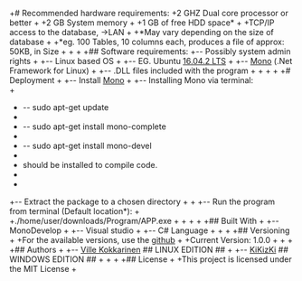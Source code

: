 +# Recommended hardware requirements:
 +2 GHZ Dual core processor or better
 +
 +2 GB  System memory
 +
 +1 GB  of free HDD space*
 +
 +TCP/IP access to the database, ->LAN
 +
 +*May vary depending on the size of database
 +
 +*eg. 100 Tables, 10 columns each, produces a file of approx: 50KB, in Size
 +
 + 
 + 
 +## Software requirements:
 +-- Possibly system admin rights
 +
 +-- Linux based OS
 +
 +-- EG. Ubuntu [16.04.2 LTS](https://www.ubuntu.com/download)
 +
 +-- [Mono](http://www.mono-project.com/) (.Net Framework for Linux)
 +
 +-- .DLL files included with the program
 +
 + 
 + 
 + 
 +# Deployment
 +
 +-- Install [Mono](Http://www.mono-project.com/docs/getting-started/install/linux/)
 +
 +-- Installing Mono via terminal:  
 +
 +  -- sudo apt-get update
 + 
 +  -- sudo apt-get install mono-complete
 +  
 +  -- sudo apt-get install mono-devel
 + 
 + 	should be installed to compile code.
 + 
 + 
 +-- Extract the package to a chosen directory
 +
 +
 +-- Run the program from terminal (Default location*):
 +
 +./home/user/downloads/Program/APP.exe 
 +
 + 
 + 
 + 
 +## Built With
 +
 +-- MonoDevelop
 +
 +-- Visual studio
 +
 +-- C# Language
 +
 + 
 + 
 +## Versioning
 +
 +For the available versions, use the [github](https://github.com/VilleKokkarinen/trusty-ubuntu.git)
 +
 +Current Version: 1.0.0
 + 
 + 
 +
 +## Authors
 +
 +-- [Ville Kokkarinen](https://github.com/VilleKokkarinen) ## LINUX EDITION ##
 +
 +-- [KiKizKi](https://github.com/kikizki) ## WINDOWS EDITION ##
 +
 + 
 + 
 +## License
 +
 +This project is licensed under the MIT License
 + 
